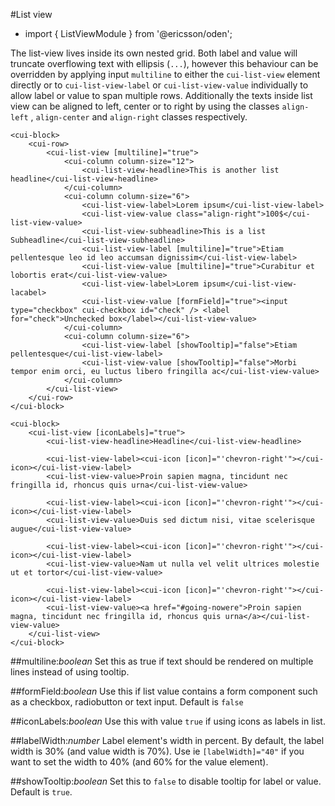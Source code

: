 [//]: # (title: List view)
[//]: # (category: List & Table)
[//]: # (icon: fa-table)

#List view
* import { ListViewModule } from '@ericsson/oden';

The list-view lives inside its own nested grid. Both label and value will truncate overflowing text with ellipsis (`...`), however this behaviour can be overridden by applying input `multiline` to either the `cui-list-view` element directly or to `cui-list-view-label` or `cui-list-view-value` individually to allow label or value to span multiple rows. Additionally the texts inside list view can be aligned to left, center or to right by using the classes `align-left` , `align-center` and `align-right` classes respectively.

```
<cui-block>
    <cui-row>
        <cui-list-view [multiline]="true">
            <cui-column column-size="12">
                <cui-list-view-headline>This is another list headline</cui-list-view-headline>
            </cui-column>
            <cui-column column-size="6">
                <cui-list-view-label>Lorem ipsum</cui-list-view-label>
                <cui-list-view-value class="align-right">100$</cui-list-view-value>
                <cui-list-view-subheadline>This is a list Subheadline</cui-list-view-subheadline>
                <cui-list-view-label [multiline]="true">Etiam pellentesque leo id leo accumsan dignissim</cui-list-view-label>
                <cui-list-view-value [multiline]="true">Curabitur et lobortis erat</cui-list-view-value>
                <cui-list-view-label>Lorem ipsum</cui-list-view-lacabel>
                <cui-list-view-value [formField]="true"><input type="checkbox" cui-checkbox id="check" /> <label for="check">Unchecked box</label></cui-list-view-value>
            </cui-column>
            <cui-column column-size="6">
                <cui-list-view-label [showTooltip]="false">Etiam pellentesque</cui-list-view-label>
                <cui-list-view-value [showTooltip]="false">Morbi tempor enim orci, eu luctus libero fringilla ac</cui-list-view-value>
            </cui-column>
        </cui-list-view>
    </cui-row>
</cui-block>

<cui-block>
    <cui-list-view [iconLabels]="true">
        <cui-list-view-headline>Headline</cui-list-view-headline>

        <cui-list-view-label><cui-icon [icon]="'chevron-right'"></cui-icon></cui-list-view-label>
        <cui-list-view-value>Proin sapien magna, tincidunt nec fringilla id, rhoncus quis urna</cui-list-view-value>

        <cui-list-view-label><cui-icon [icon]="'chevron-right'"></cui-icon></cui-list-view-label>
        <cui-list-view-value>Duis sed dictum nisi, vitae scelerisque augue</cui-list-view-value>

        <cui-list-view-label><cui-icon [icon]="'chevron-right'"></cui-icon></cui-list-view-label>
        <cui-list-view-value>Nam ut nulla vel velit ultrices molestie ut et tortor</cui-list-view-value>

        <cui-list-view-label><cui-icon [icon]="'chevron-right'"></cui-icon></cui-list-view-label>
        <cui-list-view-value><a href="#going-nowere">Proin sapien magna, tincidunt nec fringilla id, rhoncus quis urna</a></cui-list-view-value>
    </cui-list-view>
</cui-block>
```

##multiline:_boolean_
Set this as true if text should be rendered on multiple lines instead of using tooltip.

##formField:_boolean_
Use this if list value contains a form component such as a checkbox, radiobutton or text input. Default is `false`

##iconLabels:_boolean_
Use this with value `true` if using icons as labels in list.

##labelWidth:_number_
Label element's width in percent. By default, the label width is 30% (and value width is 70%). Use ie `[labelWidth]="40"` if you want to set the width to 40% (and 60% for the value element). 

##showTooltip:_boolean_
Set this to `false` to disable tooltip for label or value. Default is `true`.
